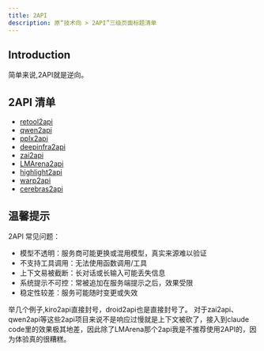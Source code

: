 ```yaml
---
title: 2API
description: 原“技术向 > 2API”三级页面标题清单
---
```


## Introduction

简单来说,2API就是逆向。

## 2API 清单

- [retool2api]()
- [qwen2api]()
- [pplx2api]()
- [deepinfra2api]()
- [zai2api]()
- [LMArena2api]()
- [highlight2api]()
- [warp2api]()
- [cerebras2api]()

## 温馨提示

2API 常见问题：

- 模型不透明：服务商可能更换或混用模型，真实来源难以验证
- 不支持工具调用：无法使用函数调用/工具
- 上下文易被截断：长对话或长输入可能丢失信息
- 系统提示不可控：常被追加在服务端提示之后，效果受限
- 稳定性较差：服务可能随时变更或失效

举几个例子,kiro2api直接封号，droid2api也是直接封号了。 对于zai2api、qwen2api等这些2api项目来说不是响应过慢就是上下文被砍了，接入到claude code里的效果极其地差，因此除了LMArena那个2api我是不推荐使用2API的，因为体验真的很糟糕。
